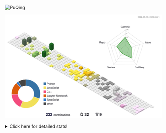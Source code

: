![PuQing](https://user-images.githubusercontent.com/27223114/171565019-9a56fae6-b08b-421f-99db-7e830da42371.png)

![](./profile-3d-contrib/profile-season-animate.svg)

<details>
<summary>Click here for detailed stats!</summary>

<!--START_SECTION:waka-->
![Lines of code](https://img.shields.io/badge/From%20Hello%20World%20I%27ve%20Written-678.1%20thousand%20lines%20of%20code-blue)

**🐱 My GitHub Data** 

> 📦 243.1 kB Used in GitHub's Storage 
 > 
> 🏆 75 Contributions in the Year 2023
 > 
> 🚫 Not Opted to Hire
 > 
> 📜 25 Public Repositories 
 > 
> 🔑 27 Private Repositories 
 > 
**I'm an Early 🐤** 

```text
🌞 Morning                193 commits         ████░░░░░░░░░░░░░░░░░░░░░   17.45 % 
🌆 Daytime                522 commits         ████████████░░░░░░░░░░░░░   47.20 % 
🌃 Evening                159 commits         ████░░░░░░░░░░░░░░░░░░░░░   14.38 % 
🌙 Night                  232 commits         █████░░░░░░░░░░░░░░░░░░░░   20.98 % 
```


📊 **This Week I Spent My Time On** 

```text
💬 Programming Languages: 
Jupyter Notebook         1 hr 18 mins        ████████████░░░░░░░░░░░░░   47.97 % 
C                        56 mins             █████████░░░░░░░░░░░░░░░░   34.84 % 
Python                   26 mins             ████░░░░░░░░░░░░░░░░░░░░░   16.28 % 
Markdown                 1 min               ░░░░░░░░░░░░░░░░░░░░░░░░░   00.90 % 

🔥 Editors: 
DataSpell                1 hr 45 mins        ████████████████░░░░░░░░░   64.25 % 
VS Code                  58 mins             █████████░░░░░░░░░░░░░░░░   35.75 % 

💻 Operating System: 
Windows                  2 hrs 42 mins       █████████████████████████   99.10 % 
WSL                      1 min               ░░░░░░░░░░░░░░░░░░░░░░░░░   00.90 % 
```


<!--END_SECTION:waka-->
</details>
